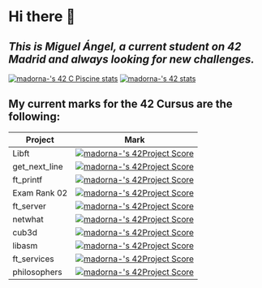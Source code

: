 # Hi there 👋
## _This is Miguel Ángel, a current student on 42 Madrid and always looking for new challenges._
[![madorna-'s 42 C Piscine stats](https://badge42.herokuapp.com/api/stats/madorna-?cursus=C%20Piscine)](https://github.com/JaeSeoKim/badge42)
[![madorna-'s 42 stats](https://badge42.herokuapp.com/api/stats/madorna-)](https://github.com/JaeSeoKim/badge42)

## My current marks for the 42 Cursus are the following:

| Project       | Mark                                                                                                                                             |
|---------------|--------------------------------------------------------------------------------------------------------------------------------------------------|
| Libft         | [![madorna-'s 42Project Score](https://badge42.herokuapp.com/api/project/madorna-/Libft)](https://github.com/JaeSeoKim/badge42)                  |
| get_next_line | [![madorna-'s 42Project Score](https://badge42.herokuapp.com/api/project/madorna-/get_next_line)](https://github.com/JaeSeoKim/badge42)          |
| ft_printf     | [![madorna-'s 42Project Score](https://badge42.herokuapp.com/api/project/madorna-/ft_printf)](https://github.com/JaeSeoKim/badge42)              |
| Exam Rank 02  | [![madorna-'s 42Project Score](https://badge42.herokuapp.com/api/project/madorna-/exam-rank-02)](https://github.com/JaeSeoKim/badge42)           |
| ft_server     | [![madorna-'s 42Project Score](https://badge42.herokuapp.com/api/project/madorna-/ft_server)](https://github.com/JaeSeoKim/badge42)              |
| netwhat       | [![madorna-'s 42Project Score](https://badge42.herokuapp.com/api/project/madorna-/netwhat)](https://github.com/JaeSeoKim/badge42)                |
| cub3d         | [![madorna-'s 42Project Score](https://badge42.herokuapp.com/api/project/madorna-/cub3d)](https://github.com/JaeSeoKim/badge42)                  |
| libasm        | [![madorna-'s 42Project Score](https://badge42.herokuapp.com/api/project/madorna-/libasm)](https://github.com/JaeSeoKim/badge42)                 |
| ft_services   | [![madorna-'s 42Project Score](https://badge42.herokuapp.com/api/project/madorna-/ft_services)](https://github.com/JaeSeoKim/badge42)            |
| philosophers  | [![madorna-'s 42Project Score](https://badge42.herokuapp.com/api/project/madorna-/42cursus-philosophers)](https://github.com/JaeSeoKim/badge42)  |

<!--
**AdornaRuiz/AdornaRuiz** is a ✨ _special_ ✨ repository because its `README.md` (this file) appears on your GitHub profile.

Here are some ideas to get you started:

- 🔭 I’m currently working on ...
- 🌱 I’m currently learning ...
- 👯 I’m looking to collaborate on ...
- 🤔 I’m looking for help with ...
- 💬 Ask me about ...
- 📫 How to reach me: ...
- 😄 Pronouns: ...
- ⚡ Fun fact: ...
-->
